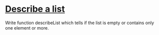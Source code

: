 # [Describe a list](https://www.codewars.com/kata/describe-a-list "https://www.codewars.com/kata/57a4a3e653ba3346bc000810")

Write function describeList which tells if the list is empty or contains only one element or more.